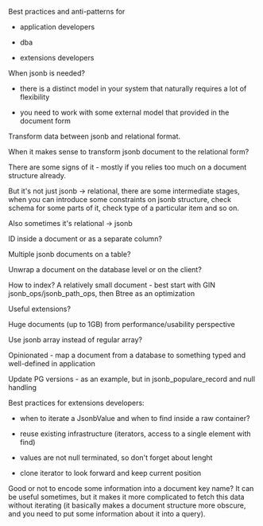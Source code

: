 Best practices and anti-patterns for

* application developers

* dba

* extensions developers


When jsonb is needed?

* there is a distinct model in your system that naturally requires a lot of
  flexibility

* you need to work with some external model that provided in the document form

Transform data between jsonb and relational format.

When it makes sense to transform jsonb document to the relational form?

There are some signs of it - mostly if you relies too much on a document
structure already.

But it's not just jsonb -> relational, there are some intermediate stages, when
you can introduce some constraints on jsonb structure, check schema for some
parts of it, check type of a particular item and so on.

Also sometimes it's relational -> jsonb

ID inside a document or as a separate column?

Multiple jsonb documents on a table?

Unwrap a document on the database level or on the client?

How to index? A relatively small document - best start with GIN
jsonb_ops/jsonb_path_ops, then Btree as an optimization

Useful extensions?

Huge documents (up to 1GB) from performance/usability perspective

Use jsonb array instead of regular array?

Opinionated - map a document from a database to something typed and
well-defined in application

Update PG versions - as an example, but in jsonb_populare_record and null
handling

Best practices for extensions developers:

* when to iterate a JsonbValue and when to find inside a raw container?

* reuse existing infrastructure (iterators, access to a single element with
  find)

* values are not null terminated, so don't forget about lenght

* clone iterator to look forward and keep current position

Good or not to encode some information into a document key name? It can be
useful sometimes, but it makes it more complicated to fetch this data without
iterating (it basically makes a document structure more obscure, and you need
to put some information about it into a query).
